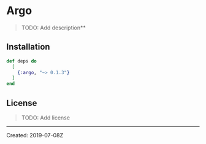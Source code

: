 # Argo

> TODO: Add description**


## Installation

```elixir
def deps do
  [
    {:argo, "~> 0.1.3"}
  ]
end
```

## License

> TODO: Add license

----
Created:  2019-07-08Z
